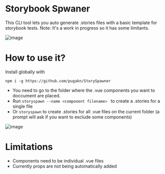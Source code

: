 # Storybook Spwaner

This CLI tool lets you auto generate .stories files with a basic template for storybook tests.
Note: It's a work in progress so it has some limitants.

![image](https://user-images.githubusercontent.com/8117939/166837604-6bb663dc-ec07-4091-b7b1-d511b52fef60.png)


# How to use it?

Install globally with

    npm i -g https://github.com/pugakn/StorySpawner

- You need to go to the folder where the .vue components you want to doccument are placed.
- Run `storyspawn --name <component filename> ` to create a .stories for a single file
- Or `storyspawn` to create .stories for all .vue files on the current folder (a prompt will ask if you want to exclude some components)

![image](https://user-images.githubusercontent.com/8117939/166837485-99b4990d-26f0-4d26-99ef-dfb16981af45.png)



# Limitations
- Components need to be individual .vue files
- Currently props are not being automatically added

